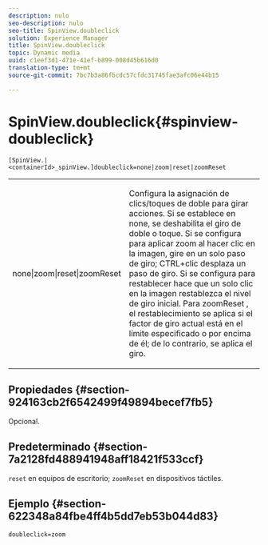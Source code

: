 ```yaml
---
description: nulo
seo-description: nulo
seo-title: SpinView.doubleclick
solution: Experience Manager
title: SpinView.doubleclick
topic: Dynamic media
uuid: c1eef3d1-471e-41ef-b899-008d45b616d0
translation-type: tm+mt
source-git-commit: 7bc7b3a86fbcdc57cfdc31745fae3afc06e44b15

---
```



# SpinView.doubleclick{#spinview-doubleclick}

`[SpinView.|<containerId>_spinView.]doubleclick=none|zoom|reset|zoomReset`

<table id="table_E314540D347D47699C04EB80D20C0721"> 
 <tbody> 
  <tr> 
   <td colname="col1"> <p> <span class="codeph"> none|zoom|reset|zoomReset </span> </p> </td> 
   <td colname="col2"> <p> Configura la asignación de clics/toques de doble para girar acciones. Si se establece en <span class="codeph"> none, se </span> deshabilita el giro de doble o toque. Si se configura para <span class="codeph"> aplicar zoom al </span> hacer clic en la imagen, gire en un solo paso de giro; CTRL+clic desplaza un paso de giro. Si se configura para <span class="codeph"> restablecer </span> hace que un solo clic en la imagen restablezca el nivel de giro inicial. Para <span class="codeph"> zoomReset </span>, el restablecimiento se aplica si el factor de giro actual está en el límite especificado o por encima de él; de lo contrario, se aplica el giro. </p> </td> 
  </tr> 
 </tbody> 
</table>

## Propiedades {#section-924163cb2f6542499f49894becef7fb5}

Opcional.

## Predeterminado {#section-7a2128fd488941948aff18421f533ccf}

`reset` en equipos de escritorio; `zoomReset` en dispositivos táctiles.

## Ejemplo {#section-622348a84fbe4ff4b5dd7eb53b044d83}

`doubleclick=zoom`
